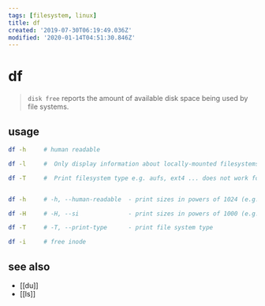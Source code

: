 ```yaml
---
tags: [filesystem, linux]
title: df
created: '2019-07-30T06:19:49.036Z'
modified: '2020-01-14T04:51:30.846Z'
---
```


# df

> `disk free` reports the amount of available disk space being used by file systems.

## usage
```sh
df -h     # human readable

df -l     #  Only display information about locally-mounted filesystems.

df -T     #  Print filesystem type e.g. aufs, ext4 ... does not work for OSX !


df -h     # -h, --human-readable  - print sizes in powers of 1024 (e.g., 1023M)

df -H     # -H, --si              - print sizes in powers of 1000 (e.g., 1.1G)

df -T     # -T, --print-type      - print file system type

df -i     # free inode
```

## see also
- [[du]]
- [[ls]]
